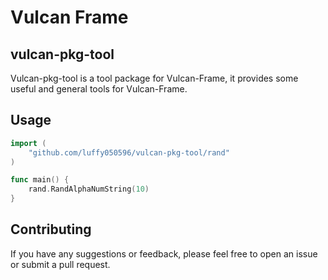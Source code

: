 # Vulcan Frame

## vulcan-pkg-tool


Vulcan-pkg-tool is a tool package for Vulcan-Frame, it provides some useful and general tools for Vulcan-Frame.

## Usage

```go
import (
    "github.com/luffy050596/vulcan-pkg-tool/rand"
)

func main() {
    rand.RandAlphaNumString(10)
}
```

## Contributing

If you have any suggestions or feedback, please feel free to open an issue or submit a pull request.
